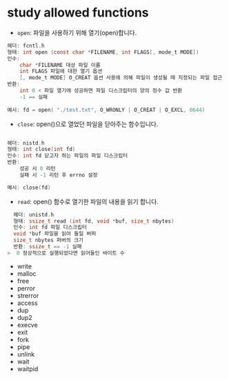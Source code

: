 # study allowed functions

- `open`: 파일을 사용하기 위해 열기(open)합니다.
```c
헤더: fcntl.h
형태: int open (const char *FILENAME, int FLAGS[, mode_t MODE])
인수:
    char *FILENAME 대상 파일 이름
    int FLAGS 파일에 대한 열기 옵션
    [, mode_t MODE] O_CREAT 옵션 사용에 의해 파일이 생성될 때 지정되는 파일 접근 권한
반환:
    int 0 < 파일 열기에 성공하면 파일 디스크립터의 양의 정수 값 반환
    -1 == 실패
  
예시: fd = open( "./test.txt", O_WRONLY | O_CREAT | O_EXCL, 0644)
 ```
- `close`: open()으로 열었던 파일을 닫아주는 함수입니다.
```c

헤더: nistd.h
형태: int close(int fd)
인수: int fd 닫고자 하는 파일의 파일 디스크립터
반환: 
    성공 시 0 리턴
    실패 시 -1 리턴 후 errno 설정

예시: close(fd)
```
- `read`: open() 함수로 열기한 파일의 내용을 읽기 합니다.
```c
  헤더: unistd.h
  형태: ssize_t read (int fd, void *buf, size_t nbytes)
  인수: int fd 파일 디스크립터
  void *buf 파일을 읽어 들일 버퍼
  size_t nbytes 퍼버의 크기
  반환: ssize_t == -1 실패
>  0 정상적으로 실행되었다면 읽어들인 바이트 수
```

- write
- malloc
- free
- perror
- strerror
- access
- dup
- dup2
- execve
- exit
- fork
- pipe
- unlink
- wait
- waitpid